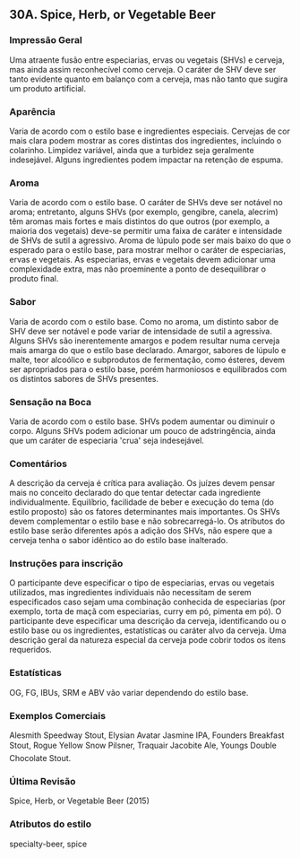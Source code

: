 ## 30A. Spice, Herb, or Vegetable Beer

### Impressão Geral

Uma atraente fusão entre especiarias, ervas ou vegetais (SHVs) e cerveja, mas ainda assim reconhecível como cerveja. O caráter de SHV deve ser tanto evidente quanto em balanço com a cerveja, mas não tanto que sugira um produto artificial.

### Aparência

Varia de acordo com o estilo base e ingredientes especiais. Cervejas de cor mais clara podem mostrar as cores distintas dos ingredientes, incluindo o colarinho. Limpidez variável, ainda que a turbidez seja geralmente indesejável. Alguns ingredientes podem impactar na retenção de espuma.

### Aroma

Varia de acordo com o estilo base. O caráter de SHVs deve ser notável no aroma; entretanto, alguns SHVs (por exemplo, gengibre, canela, alecrim) têm aromas mais fortes e mais distintos do que outros (por exemplo, a maioria dos vegetais) deve-se permitir uma faixa de caráter e intensidade de SHVs de sutil a agressivo. Aroma de lúpulo pode ser mais baixo do que o esperado para o estilo base, para mostrar melhor o caráter de especiarias, ervas e vegetais. As especiarias, ervas e vegetais devem adicionar uma complexidade extra, mas não proeminente a ponto de desequilibrar o produto final.

### Sabor

Varia de acordo com o estilo base. Como no aroma, um distinto sabor de SHV deve ser notável e pode variar de intensidade de sutil a agressiva. Alguns SHVs são inerentemente amargos e podem resultar numa cerveja mais amarga do que o estilo base declarado. Amargor, sabores de lúpulo e malte, teor alcoólico e subprodutos de fermentação, como ésteres, devem ser apropriados para o estilo base, porém harmoniosos e equilibrados com os distintos sabores de SHVs presentes.

### Sensação na Boca

Varia de acordo com o estilo base. SHVs podem aumentar ou diminuir o corpo. Alguns SHVs podem adicionar um pouco de adstringência, ainda que um caráter de especiaria 'crua' seja indesejável.

### Comentários

A descrição da cerveja é crítica para avaliação. Os juízes devem pensar mais no conceito declarado do que tentar detectar cada ingrediente individualmente. Equilíbrio, facilidade de beber e execução do tema (do estilo proposto) são os fatores determinantes mais importantes. Os SHVs devem complementar o estilo base e não sobrecarregá-lo. Os atributos do estilo base serão diferentes após a adição dos SHVs, não espere que a cerveja tenha o sabor idêntico ao do estilo base inalterado.

### Instruções para inscrição

O participante deve especificar o tipo de especiarias, ervas ou vegetais utilizados, mas ingredientes individuais não necessitam de serem especificados caso sejam uma combinação conhecida de especiarias (por exemplo, torta de maçã com especiarias, curry em pó, pimenta em pó). O participante deve especificar uma descrição da cerveja, identificando ou o estilo base ou os ingredientes, estatísticas ou caráter alvo da cerveja. Uma descrição geral da natureza especial da cerveja pode cobrir todos os itens requeridos.

### Estatísticas

OG, FG, IBUs, SRM e ABV vão variar dependendo do estilo base.

### Exemplos Comerciais

Alesmith Speedway Stout, Elysian Avatar Jasmine IPA, Founders Breakfast Stout, Rogue Yellow Snow Pilsner, Traquair Jacobite Ale, Youngs Double Chocolate Stout.

### Última Revisão

Spice, Herb, or Vegetable Beer (2015)

### Atributos do estilo

specialty-beer, spice
